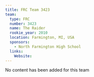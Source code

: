 ```yaml
---
title: FRC Team 3423
team:
  type: FRC
  number: 3423
  name: The Raider
  rookie_year: 2010
  location: Farmington, MI, USA
  sponsors:
    - North Farmington High School
  links:
    Website: 
---
```

No content has been added for this team